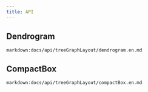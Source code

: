 ```yaml
---
title: API
---
```


## Dendrogram

`markdown:docs/api/treeGraphLayout/dendrogram.en.md`

## CompactBox

`markdown:docs/api/treeGraphLayout/compactBox.en.md`

